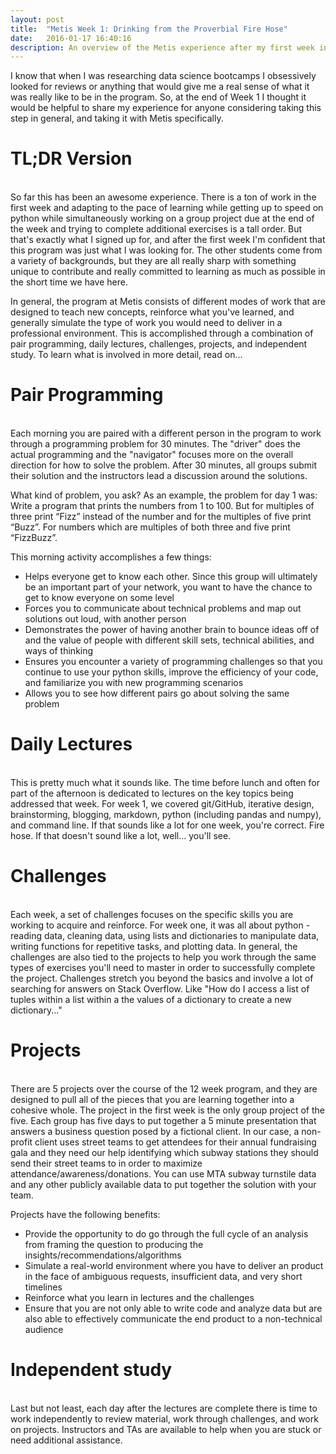 ```yaml
---
layout: post
title:  "Metis Week 1: Drinking from the Proverbial Fire Hose"
date:   2016-01-17 16:40:16
description: An overview of the Metis experience after my first week in the program.
---
```


I know that when I was researching data science bootcamps I obsessively looked for reviews or anything that would give me a real sense of what it was really like to be in the program. So, at the end of Week 1 I thought it would be helpful to share my experience for anyone considering taking this step in general, and taking it with Metis specifically.

# **TL;DR Version**
<br/>
So far this has been an awesome experience. There is a ton of work in the first week and adapting to the pace of learning while getting up to speed on python while simultaneously working on a group project due at the end of the week and trying to complete additional exercises is a tall order. But that's exactly what I signed up for, and after the first week I'm confident that this program was just what I was looking for. The other students come from a variety of backgrounds, but they are all really sharp with something unique to contribute and really committed to learning as much as possible in the short time we have here.

In general, the program at Metis consists of different modes of work that are designed to teach new concepts, reinforce what you've learned, and generally simulate the type of work you would need to deliver in a professional environment. This is accomplished through a combination of pair programming, daily lectures, challenges, projects, and independent study. To learn what is involved in more detail, read on...

# **Pair Programming**
<br/>
Each morning you are paired with a different person in the program to work through a programming problem for 30 minutes. The "driver" does the actual programming and the "navigator" focuses more on the overall direction for how to solve the problem. After 30 minutes, all groups submit their solution and the instructors lead a discussion around the solutions.

What kind of problem, you ask? As an example, the problem for day 1 was: Write a program that prints the numbers from 1 to 100. But for multiples of three print “Fizz” instead of the number and for the multiples of five print “Buzz”. For numbers which are multiples of both three and five print “FizzBuzz”.

This morning activity accomplishes a few things:
* Helps everyone get to know each other. Since this group will ultimately be an important part of your network, you want to have the chance to get to know everyone on some level
* Forces you to communicate about technical problems and map out solutions out loud, with another person
* Demonstrates the power of having another brain to bounce ideas off of and the value of people with different skill sets, technical abilities, and ways of thinking
* Ensures you encounter a variety of programming challenges so that you continue to use your python skills, improve the efficiency of your code, and familiarize you with new programming scenarios
* Allows you to see how different pairs go about solving the same problem

# **Daily Lectures**
<br/>
This is pretty much what it sounds like. The time before lunch and often for part of the afternoon is dedicated to lectures on the key topics being addressed that week. For week 1, we covered git/GitHub, iterative design, brainstorming, blogging, markdown, python (including pandas and numpy), and command line. If that sounds like a lot for one week, you're correct. Fire hose. If that doesn't sound like a lot, well... you'll see.

# **Challenges**
<br/>
Each week, a set of challenges focuses on the specific skills you are working to acquire and reinforce. For week one, it was all about python - reading data, cleaning data, using lists and dictionaries to manipulate data, writing functions for repetitive tasks, and plotting data. In general, the challenges are also tied to the projects to help you work through the same types of exercises you'll need to master in order to successfully complete the project. Challenges stretch you beyond the basics and involve a lot of searching for answers on Stack Overflow. Like "How do I access a list of tuples within a list within a the values of a dictionary to create a new dictionary..."

# **Projects**
<br/>
There are 5 projects over the course of the 12 week program, and they are designed to pull all of the pieces that you are learning together into a cohesive whole. The project in the first week is the only group project of the five. Each group has five days to put together a 5 minute presentation that answers a business question posed by a fictional client. In our case, a non-profit client uses street teams to get attendees for their annual fundraising gala and they need our help identifying which subway stations they should send their street teams to in order to maximize attendance/awareness/donations. You can use MTA subway turnstile data and any other publicly available data to put together the solution with your team.

Projects have the following benefits:
* Provide the opportunity to do go through the full cycle of an analysis from framing the question to producing the insights/recommendations/algorithms 
* Simulate a real-world environment where you have to deliver an product in the face of ambiguous requests, insufficient data, and very short timelines
* Reinforce what you learn in lectures and the challenges
* Ensure that you are not only able to write code and analyze data but are also able to effectively communicate the end product to a non-technical audience

# **Independent study**
<br/>
Last but not least, each day after the lectures are complete there is time to work independently to review material, work through challenges, and work on projects. Instructors and TAs are available to help when you are stuck or need additional assistance.